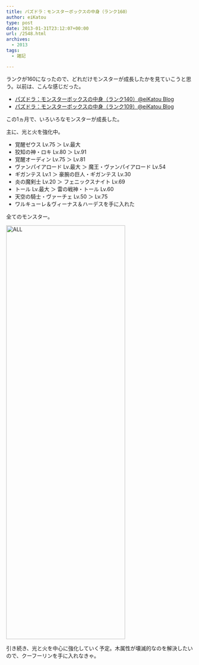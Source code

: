 ```yaml
---
title: パズドラ：モンスターボックスの中身（ランク160）
author: eiKatou
type: post
date: 2013-01-31T23:12:07+00:00
url: /2548.html
archives:
  - 2013
tags:
  - 雑記

---
```

ランクが160になったので、どれだけモンスターが成長したかを見ていこうと思う。以前は、こんな感じだった。

  * [パズドラ：モンスターボックスの中身（ランク140）@eiKatou Blog][1]
  * [パズドラ：モンスターボックスの中身（ランク109）@eiKatou Blog][2]

<!--more-->

この1ヵ月で、いろいろなモンスターが成長した。
  
主に、光と火を強化中。

  * 覚醒ゼウス Lv.75 ＞ Lv.最大
  * 狡知の神・ロキ Lv.80 ＞ Lv.91
  * 覚醒オーディン Lv.75 ＞ Lv.81
  * ヴァンパイアロード Lv.最大 ＞ 魔王・ヴァンパイアロード Lv.54
  * ギガンテス Lv.1 ＞ 豪腕の巨人・ギガンテス Lv.30
  * 炎の魔剣士 Lv.20 ＞ フェニックスナイト Lv.69
  * トール Lv.最大 ＞ 雷の戦神・トール Lv.60
  * 天空の騎士・ヴァーチェ Lv.50 ＞ Lv.75
  * ワルキューレ＆ヴィーナス＆ハーデスを手に入れた

全てのモンスター。
  
<img src="http://eikatou.net/blog/wp-content/uploads/2013/01/ALL.jpg" alt="ALL" width="320" height="1112" class="alignnone size-full wp-image-2549" srcset="/uploads/2013/01/ALL.jpg 320w, /uploads/2013/01/ALL-86x300.jpg 86w" sizes="(max-width: 320px) 100vw, 320px" />

引き続き、光と火を中心に強化していく予定。木属性が壊滅的なのを解決したいので、クーフーリンを手に入れなきゃ。

 [1]: http://eikatou.net/blog/2012/12/paz_monsterbox_140/
 [2]: http://eikatou.net/blog/2012/11/paz_monsterbox_109/
